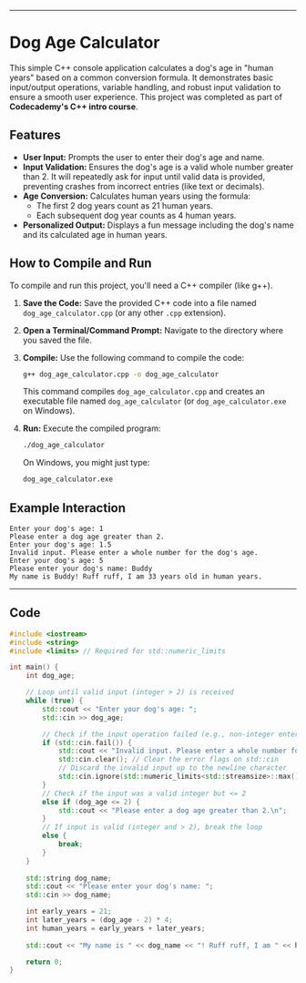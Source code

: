 -----

# Dog Age Calculator

This simple C++ console application calculates a dog's age in "human years" based on a common conversion formula. It demonstrates basic input/output operations, variable handling, and robust input validation to ensure a smooth user experience. This project was completed as part of **Codecademy's C++ intro course**.

## Features

  * **User Input:** Prompts the user to enter their dog's age and name.
  * **Input Validation:** Ensures the dog's age is a valid whole number greater than 2. It will repeatedly ask for input until valid data is provided, preventing crashes from incorrect entries (like text or decimals).
  * **Age Conversion:** Calculates human years using the formula:
      * The first 2 dog years count as 21 human years.
      * Each subsequent dog year counts as 4 human years.
  * **Personalized Output:** Displays a fun message including the dog's name and its calculated age in human years.

## How to Compile and Run

To compile and run this project, you'll need a C++ compiler (like g++).

1.  **Save the Code:**
    Save the provided C++ code into a file named `dog_age_calculator.cpp` (or any other `.cpp` extension).

2.  **Open a Terminal/Command Prompt:**
    Navigate to the directory where you saved the file.

3.  **Compile:**
    Use the following command to compile the code:

    ```bash
    g++ dog_age_calculator.cpp -o dog_age_calculator
    ```

    This command compiles `dog_age_calculator.cpp` and creates an executable file named `dog_age_calculator` (or `dog_age_calculator.exe` on Windows).

4.  **Run:**
    Execute the compiled program:

    ```bash
    ./dog_age_calculator
    ```

    On Windows, you might just type:

    ```bash
    dog_age_calculator.exe
    ```

## Example Interaction

```
Enter your dog's age: 1
Please enter a dog age greater than 2.
Enter your dog's age: 1.5
Invalid input. Please enter a whole number for the dog's age.
Enter your dog's age: 5
Please enter your dog's name: Buddy
My name is Buddy! Ruff ruff, I am 33 years old in human years.
```

-----

## Code

```cpp
#include <iostream>
#include <string>
#include <limits> // Required for std::numeric_limits

int main() {
    int dog_age;

    // Loop until valid input (integer > 2) is received
    while (true) {
        std::cout << "Enter your dog's age: ";
        std::cin >> dog_age;

        // Check if the input operation failed (e.g., non-integer entered)
        if (std::cin.fail()) {
            std::cout << "Invalid input. Please enter a whole number for the dog's age.\n";
            std::cin.clear(); // Clear the error flags on std::cin
            // Discard the invalid input up to the newline character
            std::cin.ignore(std::numeric_limits<std::streamsize>::max(), '\n');
        } 
        // Check if the input was a valid integer but <= 2
        else if (dog_age <= 2) {
            std::cout << "Please enter a dog age greater than 2.\n";
        }
        // If input is valid (integer and > 2), break the loop
        else {
            break; 
        }
    }
    
    std::string dog_name;
    std::cout << "Please enter your dog's name: ";
    std::cin >> dog_name;

    int early_years = 21;
    int later_years = (dog_age - 2) * 4;
    int human_years = early_years + later_years;
    
    std::cout << "My name is " << dog_name << "! Ruff ruff, I am " << human_years << " years old in human years.\n";

    return 0; 
}

```
